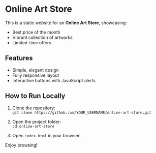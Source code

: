 # Online Art Store

This is a static website for an **Online Art Store**, showcasing:
- Best price of the month
- Vibrant collection of artworks
- Limited-time offers

## Features
- Simple, elegant design
- Fully responsive layout
- Interactive buttons with JavaScript alerts

## How to Run Locally
1. Clone the repository:  
   `git clone https://github.com/YOUR_USERNAME/online-art-store.git`

2. Open the project folder:  
   `cd online-art-store`

3. Open `index.html` in your browser.

Enjoy browsing!
